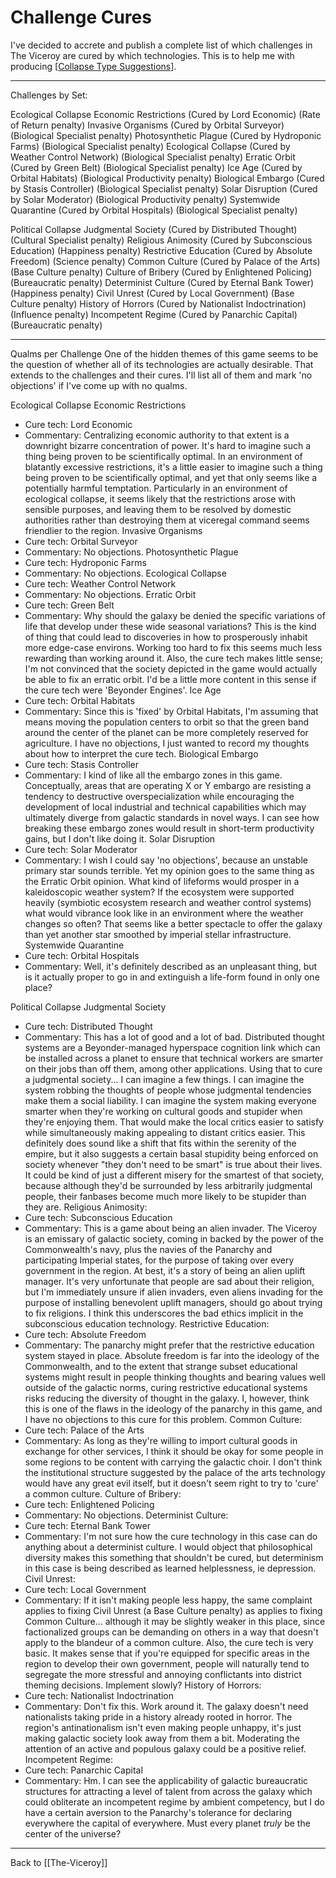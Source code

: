 # Challenge Cures

I've decided to accrete and publish a complete list of which challenges in The Viceroy are cured by which technologies.  This is to help me with producing [[Collapse Type Suggestions]].

---
Challenges by Set:

Ecological Collapse
Economic Restrictions (Cured by Lord Economic) (Rate of Return penalty)
Invasive Organisms (Cured by Orbital Surveyor) (Biological Specialist penalty)
Photosynthetic Plague (Cured by Hydroponic Farms) (Biological Specialist penalty)
Ecological Collapse (Cured by Weather Control Network) (Biological Specialist penalty)
Erratic Orbit (Cured by Green Belt) (Biological Specialist penalty)
Ice Age (Cured by Orbital Habitats)  (Biological Productivity penalty)
Biological Embargo (Cured by Stasis Controller)  (Biological Specialist penalty)
Solar Disruption (Cured by Solar Moderator)  (Biological Productivity penalty)
Systemwide Quarantine (Cured by Orbital Hospitals) (Biological Specialist penalty)

Political Collapse
Judgmental Society (Cured by Distributed Thought) (Cultural Specialist penalty)
Religious Animosity (Cured by Subconscious Education)  (Happiness penalty)
Restrictive Education (Cured by Absolute Freedom)  (Science penalty)
Common Culture  (Cured by Palace of the Arts)  (Base Culture penalty)
Culture of Bribery  (Cured by Enlightened Policing)  (Bureaucratic penalty)
Determinist Culture  (Cured by Eternal Bank Tower)  (Happiness penalty)
Civil Unrest  (Cured by Local Government)  (Base Culture penalty)
History of Horrors (Cured by Nationalist Indoctrination)  (Influence penalty)
Incompetent Regime  (Cured by Panarchic Capital)  (Bureaucratic penalty)

---
Qualms per Challenge
One of the hidden themes of this game seems to be the question of whether all of its technologies are actually desirable.  That extends to the challenges and their cures.  I'll list all of them and mark 'no objections' if I've come up with no qualms.

Ecological Collapse
Economic Restrictions
 * Cure tech:  Lord Economic
 * Commentary:  Centralizing economic authority to that extent is a downright bizarre concentration of power.  It's hard to imagine such a thing being proven to be scientifically optimal.  In an environment of blatantly excessive restrictions, it's a little easier to imagine such a thing being proven to be scientifically optimal, and yet that only seems like a potentially harmful temptation.  Particularly in an environment of ecological collapse, it seems likely that the restrictions arose with sensible purposes, and leaving them to be resolved by domestic authorities rather than destroying them at viceregal command seems friendlier to the region.
Invasive Organisms
 * Cure tech:  Orbital Surveyor
 * Commentary:  No objections.
Photosynthetic Plague
 * Cure tech:  Hydroponic Farms
 * Commentary:  No objections.
Ecological Collapse
 * Cure tech:  Weather Control Network
 * Commentary:  No objections.
Erratic Orbit
 * Cure tech:  Green Belt
 * Commentary:  Why should the galaxy be denied the specific variations of life that develop under these wide seasonal variations?  This is the kind of thing that could lead to discoveries in how to prosperously inhabit more edge-case environs.  Working too hard to fix this seems much less rewarding than working around it.  Also, the cure tech makes little sense; I'm not convinced that the society depicted in the game would actually be able to fix an erratic orbit.  I'd be a little more content in this sense if the cure tech were 'Beyonder Engines'.
Ice Age
 * Cure tech:  Orbital Habitats
 * Commentary:  Since this is 'fixed' by Orbital Habitats, I'm assuming that means moving the population centers to orbit so that the green band around the center of the planet can be more completely reserved for agriculture.  I have no objections, I just wanted to record my thoughts about how to interpret the cure tech.
Biological Embargo
 * Cure tech:  Stasis Controller
 * Commentary: I kind of like all the embargo zones in this game.  Conceptually, areas that are operating X or Y embargo are resisting a tendency to destructive overspecialization while encouraging the development of local industrial and technical capabilities which may ultimately diverge from galactic standards in novel ways.  I can see how breaking these embargo zones would result in short-term productivity gains, but I don't like doing it.
Solar Disruption
 * Cure tech:  Solar Moderator
 * Commentary: I wish I could say 'no objections', because an unstable primary star sounds terrible.  Yet my opinion goes to the same thing as the Erratic Orbit opinion.  What kind of lifeforms would prosper in a kaleidoscopic weather system?  If the ecosystem were supported heavily (symbiotic ecosystem research and weather control systems) what would vibrance look like in an environment where the weather changes so often?  That seems like a better spectacle to offer the galaxy than yet another star smoothed by imperial stellar infrastructure.
Systemwide Quarantine
 * Cure tech:  Orbital Hospitals
 * Commentary: Well, it's definitely described as an unpleasant thing, but is it actually proper to go in and extinguish a life-form found in only one place?

Political Collapse
Judgmental Society
 * Cure tech:  Distributed Thought
 * Commentary:  This has a lot of good and a lot of bad.  Distributed thought systems are a Beyonder-managed hyperspace cognition link which can be installed across a planet to ensure that technical workers are smarter on their jobs than off them, among other applications.  Using that to cure a judgmental society...  I can imagine a few things.  I can imagine the system robbing the thoughts of people whose judgmental tendencies make them a social liability.  I can imagine the system making everyone smarter when they're working on cultural goods and stupider when they're enjoying them.  That would make the local critics easier to satisfy while simultaneously making appealing to distant critics easier.  This definitely does sound like a shift that fits within the serenity of the empire, but it also suggests a certain basal stupidity being enforced on society whenever "they don't need to be smart" is true about their lives.  It could be kind of just a different misery for the smartest of that society, because although they'd be surrounded by less arbitrarily judgmental people, their fanbases become much more likely to be stupider than they are.
Religious Animosity:
 * Cure tech:  Subconscious Education
 * Commentary:  This is a game about being an alien invader.  The Viceroy is an emissary of galactic society, coming in backed by the power of the Commonwealth's navy, plus the navies of the Panarchy and participating Imperial states, for the purpose of taking over every government in the region.  At best, it's a story of being an alien uplift manager.  It's very unfortunate that people are sad about their religion, but I'm immediately unsure if alien invaders, even aliens invading for the purpose of installing benevolent uplift managers, should go about trying to fix religions.  I think this underscores the bad ethics implicit in the subconscious education technology.
Restrictive Education:
 * Cure tech:  Absolute Freedom
 * Commentary:  The panarchy might prefer that the restrictive education system stayed in place.  Absolute freedom is far into the ideology of the Commonwealth, and to the extent that strange subset educational systems might result in people thinking thoughts and bearing values well outside of the galactic norms, curing restrictive educational systems risks reducing the diversity of thought in the galaxy.  I, however, think this is one of the flaws in the ideology of the panarchy in this game, and I have no objections to this cure for this problem.
Common Culture:
 * Cure tech:  Palace of the Arts
 * Commentary:  As long as they're willing to import cultural goods in exchange for other services, I think it should be okay for some people in some regions to be content with carrying the galactic choir.  I don't think the institutional structure suggested by the palace of the arts technology would have any great evil itself, but it doesn't seem right to try to 'cure' a common culture.
Culture of Bribery:
 * Cure tech:  Enlightened Policing
 * Commentary:  No objections.
Determinist Culture:
 * Cure tech:  Eternal Bank Tower
 * Commentary:  I'm not sure how the cure technology in this case can do anything about a determinist culture.  I would object that philosophical diversity makes this something that shouldn't be cured, but determinism in this case is being described as learned helplessness, ie depression.
Civil Unrest:
 * Cure tech:  Local Government
 * Commentary:  If it isn't making people less happy, the same complaint applies to fixing Civil Unrest (a Base Culture penalty) as applies to fixing Common Culture... although it may be slightly weaker in this place, since factionalized groups can be demanding on others in a way that doesn't apply to the blandeur of a common culture.  Also, the cure tech is very basic.  It makes sense that if you're equipped for specific areas in the region to develop their own government, people will naturally tend to segregate the more stressful and annoying conflictants into district theming decisions.  Implement slowly?
History of Horrors:
 * Cure tech:  Nationalist Indoctrination
 * Commentary:  Don't fix this.  Work around it.  The galaxy doesn't need nationalists taking pride in a history already rooted in horror.  The region's antinationalism isn't even making people unhappy, it's just making galactic society look away from them a bit.  Moderating the attention of an active and populous galaxy could be a positive relief.
Incompetent Regime:
 * Cure tech:  Panarchic Capital
 * Commentary:  Hm.  I can see the applicability of galactic bureaucratic structures for attracting a level of talent from across the galaxy which could obliterate an incompetent regime by ambient competency, but I do have a certain aversion to the Panarchy's tolerance for declaring everywhere the capital of everywhere.  Must every planet *truly* be the center of the universe?

---
Back to [[The-Viceroy]]

[//begin]: # "Autogenerated link references for markdown compatibility"
[Collapse Type Suggestions]: collapse-type-suggestions.md "Collapse Type Suggestions"
[The Viceroy]: The-Viceroy.md "The-Viceroy"
[//end]: # "Autogenerated link references"